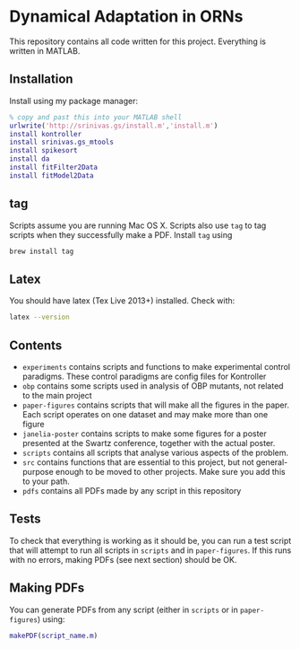 # Dynamical Adaptation in ORNs

This repository contains all code written for this project. Everything is written in MATLAB.

## Installation

Install using my package manager:

```matlab
% copy and past this into your MATLAB shell
urlwrite('http://srinivas.gs/install.m','install.m')
install kontroller
install srinivas.gs_mtools
install spikesort
install da
install fitFilter2Data
install fitModel2Data
```

## tag

Scripts assume you are running Mac OS X. Scripts also use `tag` to tag scripts when they successfully make a PDF. Install `tag` using 

```bash
brew install tag
```

## Latex

You should have latex (Tex Live 2013+) installed. Check with:

```bash
latex --version
```

## Contents

* `experiments` contains scripts and functions to make experimental control paradigms. These control paradigms are config files for Kontroller
* `obp` contains some scripts used in analysis of OBP mutants, not related to the main project
* `paper-figures` contains scripts that will make all the figures in the paper. Each script operates on one dataset and may make more than one figure
* `janelia-poster` contains scripts to make some figures for a poster presented at the Swartz conference, together with the actual poster. 
* `scripts` contains all scripts that analyse various aspects of the problem. 
* `src` contains functions that are essential to this project, but not general-purpose enough to be moved to other projects. Make sure you add this to your path. 
* `pdfs` contains all PDFs made by any script in this repository

## Tests

To check that everything is working as it should be, you can run a test script that will attempt to run all scripts in `scripts` and in `paper-figures`. If this runs with no errors, making PDFs (see next section) should be OK. 

## Making PDFs

You can generate PDFs from any script (either in `scripts` or in `paper-figures`) using:

```matlab
makePDF(script_name.m)
```
